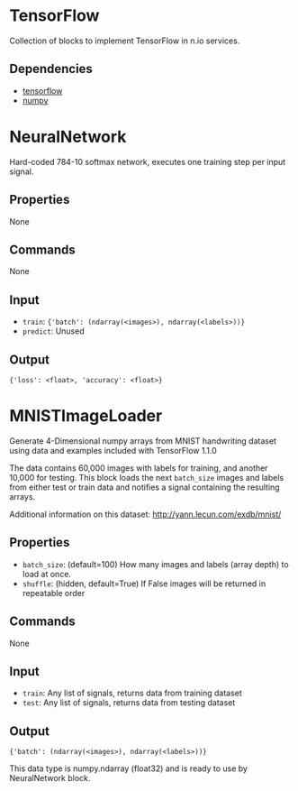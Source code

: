 TensorFlow
===========
Collection of blocks to implement TensorFlow in n.io services.

Dependencies
----------------
* [tensorflow](https://github.com/tensorflow/tensorflow)
* [numpy](https://github.com/numpy/numpy)

NeuralNetwork
===========
Hard-coded 784-10 softmax network, executes one training step per input signal.

Properties
--------------
None

Commands
----------------
None

Input
-------
* `train`: `{'batch': (ndarray(<images>), ndarray(<labels>))}`
* `predict`: Unused

Output
---------
`{'loss': <float>, 'accuracy': <float>}`


MNISTImageLoader
===========
Generate 4-Dimensional numpy arrays from MNIST handwriting dataset using data 
and examples included with TensorFlow 1.1.0

The data contains 60,000 images with labels for training, and another
10,000 for testing. This block loads the next `batch_size` images and labels
from either test or train data and notifies a signal containing the resulting
arrays.

Additional information on this dataset: http://yann.lecun.com/exdb/mnist/

Properties
--------------
* `batch_size`: (default=100) How many images and labels (array depth) to load 
at once.
* `shuffle`: (hidden, default=True) If False images will be returned in 
repeatable order

Commands
----------------
None

Input
-------
* `train`: Any list of signals, returns data from training dataset
* `test`: Any list of signals, returns data from testing dataset

Output
---------
`{'batch': (ndarray(<images>), ndarray(<labels>))}`

This data type is numpy.ndarray (float32) and is ready to use by NeuralNetwork 
block.
